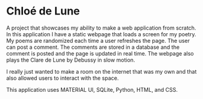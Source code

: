 # Chloé de Lune
 A project that showcases my ability to make a web application from scratch. In this application I have a static webpage that loads a screen for my poetry. My poems are randomized each time a user refreshes the page. The user can post a comment. The comments are stored in a database and the comment is posted and the page is updated in real time. The webpage also plays the Clare de Lune by Debussy in slow motion. 

 I really just wanted to make a room on the internet that was my own and that also allowed users to interact with the space.

 This application uses MATERIAL UI, SQLite, Python, HTML, and CSS.
